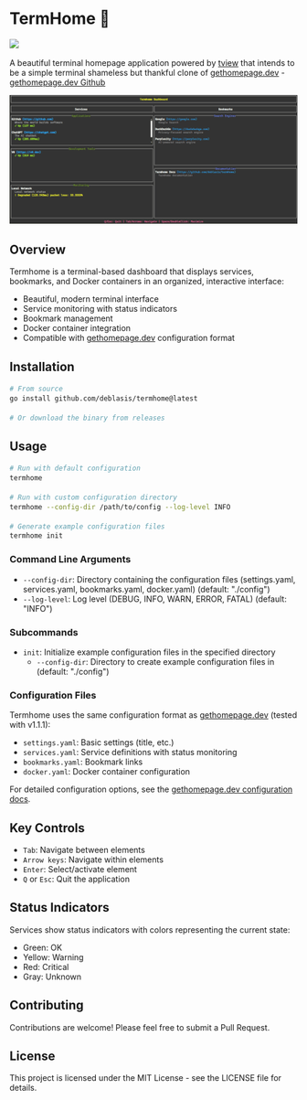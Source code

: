 # TermHome 🐚

[![](https://img.shields.io/badge/go-1.24+-blue.svg)](https://go.dev/dl/)

A beautiful terminal homepage application powered by [tview](https://github.com/rivo/tview) that intends to be a simple terminal shameless but thankful clone of [gethomepage.dev](https://gethomepage.dev/) - [gethomepage.dev Github](https://github.com/gethomepage/homepage)

![Screenshot](./assets/screenshot.png)

## Overview

Termhome is a terminal-based dashboard that displays services, bookmarks, and Docker containers in an organized, interactive interface:

- Beautiful, modern terminal interface
- Service monitoring with status indicators
- Bookmark management
- Docker container integration
- Compatible with [gethomepage.dev](https://gethomepage.dev/) configuration format

## Installation

```bash
# From source
go install github.com/deblasis/termhome@latest

# Or download the binary from releases
```

## Usage

```bash
# Run with default configuration
termhome

# Run with custom configuration directory
termhome --config-dir /path/to/config --log-level INFO

# Generate example configuration files
termhome init
```

### Command Line Arguments

- `--config-dir`: Directory containing the configuration files (settings.yaml, services.yaml, bookmarks.yaml, docker.yaml) (default: "./config")
- `--log-level`: Log level (DEBUG, INFO, WARN, ERROR, FATAL) (default: "INFO")

### Subcommands

- `init`: Initialize example configuration files in the specified directory
  - `--config-dir`: Directory to create example configuration files in (default: "./config")

### Configuration Files

Termhome uses the same configuration format as [gethomepage.dev](https://gethomepage.dev/) (tested with v1.1.1):

- `settings.yaml`: Basic settings (title, etc.)
- `services.yaml`: Service definitions with status monitoring
- `bookmarks.yaml`: Bookmark links
- `docker.yaml`: Docker container configuration

For detailed configuration options, see the [gethomepage.dev configuration docs](https://gethomepage.dev/configs/settings/).

## Key Controls

- `Tab`: Navigate between elements
- `Arrow keys`: Navigate within elements
- `Enter`: Select/activate element
- `Q` or `Esc`: Quit the application

## Status Indicators

Services show status indicators with colors representing the current state:

- Green: OK
- Yellow: Warning
- Red: Critical
- Gray: Unknown

## Contributing

Contributions are welcome! Please feel free to submit a Pull Request.

## License

This project is licensed under the MIT License - see the LICENSE file for details.
